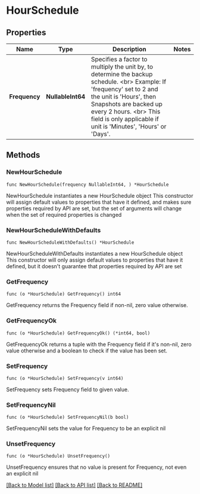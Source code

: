 # HourSchedule

## Properties

Name | Type | Description | Notes
------------ | ------------- | ------------- | -------------
**Frequency** | **NullableInt64** | Specifies a factor to multiply the unit by, to determine the backup schedule. &lt;br&gt; Example: If &#39;frequency&#39; set to 2 and the unit is &#39;Hours&#39;, then Snapshots are backed up every 2 hours. &lt;br&gt; This field is only applicable if unit is &#39;Minutes&#39;, &#39;Hours&#39; or &#39;Days&#39;. | 

## Methods

### NewHourSchedule

`func NewHourSchedule(frequency NullableInt64, ) *HourSchedule`

NewHourSchedule instantiates a new HourSchedule object
This constructor will assign default values to properties that have it defined,
and makes sure properties required by API are set, but the set of arguments
will change when the set of required properties is changed

### NewHourScheduleWithDefaults

`func NewHourScheduleWithDefaults() *HourSchedule`

NewHourScheduleWithDefaults instantiates a new HourSchedule object
This constructor will only assign default values to properties that have it defined,
but it doesn't guarantee that properties required by API are set

### GetFrequency

`func (o *HourSchedule) GetFrequency() int64`

GetFrequency returns the Frequency field if non-nil, zero value otherwise.

### GetFrequencyOk

`func (o *HourSchedule) GetFrequencyOk() (*int64, bool)`

GetFrequencyOk returns a tuple with the Frequency field if it's non-nil, zero value otherwise
and a boolean to check if the value has been set.

### SetFrequency

`func (o *HourSchedule) SetFrequency(v int64)`

SetFrequency sets Frequency field to given value.


### SetFrequencyNil

`func (o *HourSchedule) SetFrequencyNil(b bool)`

 SetFrequencyNil sets the value for Frequency to be an explicit nil

### UnsetFrequency
`func (o *HourSchedule) UnsetFrequency()`

UnsetFrequency ensures that no value is present for Frequency, not even an explicit nil

[[Back to Model list]](../README.md#documentation-for-models) [[Back to API list]](../README.md#documentation-for-api-endpoints) [[Back to README]](../README.md)


